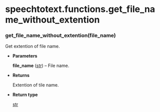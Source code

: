 # speechtotext.functions.get_file_name_without_extention


### get_file_name_without_extention(file_name)
Get extention of file name.


* **Parameters**

    **file_name** ([*str*](https://docs.python.org/3/library/stdtypes.html#str)) – File name.



* **Returns**

    Extention of tile name.



* **Return type**

    [str](https://docs.python.org/3/library/stdtypes.html#str)

